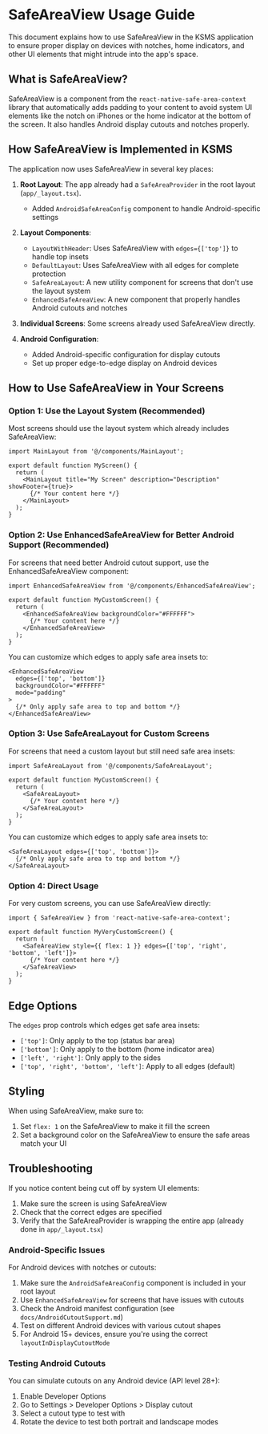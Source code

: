 # SafeAreaView Usage Guide

This document explains how to use SafeAreaView in the KSMS application to ensure proper display on devices with notches, home indicators, and other UI elements that might intrude into the app's space.

## What is SafeAreaView?

SafeAreaView is a component from the `react-native-safe-area-context` library that automatically adds padding to your content to avoid system UI elements like the notch on iPhones or the home indicator at the bottom of the screen. It also handles Android display cutouts and notches properly.

## How SafeAreaView is Implemented in KSMS

The application now uses SafeAreaView in several key places:

1. **Root Layout**: The app already had a `SafeAreaProvider` in the root layout (`app/_layout.tsx`).
   - Added `AndroidSafeAreaConfig` component to handle Android-specific settings

2. **Layout Components**:
   - `LayoutWithHeader`: Uses SafeAreaView with `edges={['top']}` to handle top insets
   - `DefaultLayout`: Uses SafeAreaView with all edges for complete protection
   - `SafeAreaLayout`: A new utility component for screens that don't use the layout system
   - `EnhancedSafeAreaView`: A new component that properly handles Android cutouts and notches

3. **Individual Screens**: Some screens already used SafeAreaView directly.

4. **Android Configuration**:
   - Added Android-specific configuration for display cutouts
   - Set up proper edge-to-edge display on Android devices

## How to Use SafeAreaView in Your Screens

### Option 1: Use the Layout System (Recommended)

Most screens should use the layout system which already includes SafeAreaView:

```tsx
import MainLayout from '@/components/MainLayout';

export default function MyScreen() {
  return (
    <MainLayout title="My Screen" description="Description" showFooter={true}>
      {/* Your content here */}
    </MainLayout>
  );
}
```

### Option 2: Use EnhancedSafeAreaView for Better Android Support (Recommended)

For screens that need better Android cutout support, use the EnhancedSafeAreaView component:

```tsx
import EnhancedSafeAreaView from '@/components/EnhancedSafeAreaView';

export default function MyCustomScreen() {
  return (
    <EnhancedSafeAreaView backgroundColor="#FFFFFF">
      {/* Your content here */}
    </EnhancedSafeAreaView>
  );
}
```

You can customize which edges to apply safe area insets to:

```tsx
<EnhancedSafeAreaView
  edges={['top', 'bottom']}
  backgroundColor="#FFFFFF"
  mode="padding"
>
  {/* Only apply safe area to top and bottom */}
</EnhancedSafeAreaView>
```

### Option 3: Use SafeAreaLayout for Custom Screens

For screens that need a custom layout but still need safe area insets:

```tsx
import SafeAreaLayout from '@/components/SafeAreaLayout';

export default function MyCustomScreen() {
  return (
    <SafeAreaLayout>
      {/* Your content here */}
    </SafeAreaLayout>
  );
}
```

You can customize which edges to apply safe area insets to:

```tsx
<SafeAreaLayout edges={['top', 'bottom']}>
  {/* Only apply safe area to top and bottom */}
</SafeAreaLayout>
```

### Option 4: Direct Usage

For very custom screens, you can use SafeAreaView directly:

```tsx
import { SafeAreaView } from 'react-native-safe-area-context';

export default function MyVeryCustomScreen() {
  return (
    <SafeAreaView style={{ flex: 1 }} edges={['top', 'right', 'bottom', 'left']}>
      {/* Your content here */}
    </SafeAreaView>
  );
}
```

## Edge Options

The `edges` prop controls which edges get safe area insets:

- `['top']`: Only apply to the top (status bar area)
- `['bottom']`: Only apply to the bottom (home indicator area)
- `['left', 'right']`: Only apply to the sides
- `['top', 'right', 'bottom', 'left']`: Apply to all edges (default)

## Styling

When using SafeAreaView, make sure to:

1. Set `flex: 1` on the SafeAreaView to make it fill the screen
2. Set a background color on the SafeAreaView to ensure the safe areas match your UI

## Troubleshooting

If you notice content being cut off by system UI elements:

1. Make sure the screen is using SafeAreaView
2. Check that the correct edges are specified
3. Verify that the SafeAreaProvider is wrapping the entire app (already done in `app/_layout.tsx`)

### Android-Specific Issues

For Android devices with notches or cutouts:

1. Make sure the `AndroidSafeAreaConfig` component is included in your root layout
2. Use `EnhancedSafeAreaView` for screens that have issues with cutouts
3. Check the Android manifest configuration (see `docs/AndroidCutoutSupport.md`)
4. Test on different Android devices with various cutout shapes
5. For Android 15+ devices, ensure you're using the correct `layoutInDisplayCutoutMode`

### Testing Android Cutouts

You can simulate cutouts on any Android device (API level 28+):

1. Enable Developer Options
2. Go to Settings > Developer Options > Display cutout
3. Select a cutout type to test with
4. Rotate the device to test both portrait and landscape modes
